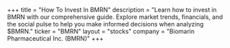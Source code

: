 +++
title = "How To Invest In BMRN"
description = "Learn how to invest in BMRN with our comprehensive guide. Explore market trends, financials, and the social pulse to help you make informed decisions when analyzing $BMRN."
ticker = "BMRN"
layout = "stocks"
company = "Biomarin Pharmaceutical Inc. (BMRN)"
+++

